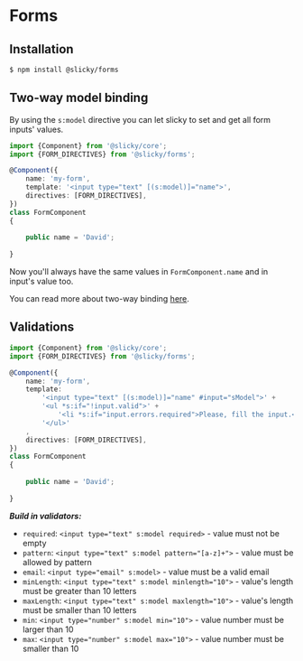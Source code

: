 # Forms

## Installation

```bash
$ npm install @slicky/forms
```

## Two-way model binding

By using the `s:model` directive you can let slicky to set and get all form inputs' values. 

```typescript
import {Component} from '@slicky/core';
import {FORM_DIRECTIVES} from '@slicky/forms';

@Component({
	name: 'my-form',
	template: '<input type="text" [(s:model)]="name">',
	directives: [FORM_DIRECTIVES],
})
class FormComponent
{
	
	public name = 'David';
	
}
```

Now you'll always have the same values in `FormComponent.name` and in input's value too.

You can read more about two-way binding [here](./directives.md).

## Validations

```typescript
import {Component} from '@slicky/core';
import {FORM_DIRECTIVES} from '@slicky/forms';

@Component({
	name: 'my-form',
	template: 
		'<input type="text" [(s:model)]="name" #input="sModel">' +
		'<ul *s:if="!input.valid">' +
			'<li *s:if="input.errors.required">Please, fill the input.</li>' +
		'</ul>'
	,
	directives: [FORM_DIRECTIVES],
})
class FormComponent
{
	
	public name = 'David';
	
}
```

***Build in validators:***

* `required`: `<input type="text" s:model required>` - value must not be empty
* `pattern`: `<input type="text" s:model pattern="[a-z]+">` - value must be allowed by pattern
* `email`: `<input type="email" s:model>` - value must be a valid email
* `minLength`: `<input type="text" s:model minlength="10">` - value's length must be greater than 10 letters
* `maxLength`: `<input type="text" s:model maxlength="10">` - value's length must be smaller than 10 letters
* `min`: `<input type="number" s:model min="10">` - value number must be larger than 10
* `max`: `<input type="number" s:model max="10">` - value number must be smaller than 10
